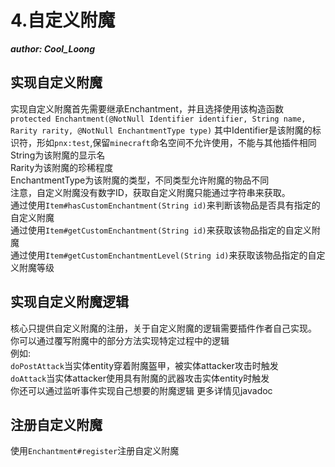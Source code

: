 # 4.自定义附魔  

_**author: Cool_Loong**_  

## 实现自定义附魔
实现自定义附魔首先需要继承Enchantment，并且选择使用该构造函数  
`protected Enchantment(@NotNull Identifier identifier, String name, Rarity rarity, @NotNull EnchantmentType type)`
其中Identifier是该附魔的标识符，形如`pnx:test`,保留`minecraft`命名空间不允许使用，不能与其他插件相同   
String为该附魔的显示名  
Rarity为该附魔的珍稀程度  
EnchantmentType为该附魔的类型，不同类型允许附魔的物品不同  
注意，自定义附魔没有数字ID，获取自定义附魔只能通过字符串来获取。  
通过使用`Item#hasCustomEnchantment(String id)`来判断该物品是否具有指定的自定义附魔  
通过使用`Item#getCustomEnchantment(String id)`来获取该物品指定的自定义附魔  
通过使用`Item#getCustomEnchantmentLevel(String id)`来获取该物品指定的自定义附魔等级  

## 实现自定义附魔逻辑
核心只提供自定义附魔的注册，关于自定义附魔的逻辑需要插件作者自己实现。  
你可以通过覆写附魔中的部分方法实现特定过程中的逻辑  
例如:  
`doPostAttack`当实体entity穿着附魔盔甲，被实体attacker攻击时触发  
`doAttack`当实体attacker使用具有附魔的武器攻击实体entity时触发  
你还可以通过监听事件实现自己想要的附魔逻辑
更多详情见javadoc

## 注册自定义附魔
使用`Enchantment#register`注册自定义附魔